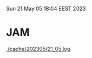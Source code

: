 Sun 21 May 05:18:04 EEST 2023
# JAM
<a href='./cache/202305/21_05.log'>./cache/202305/21_05.log</a>
